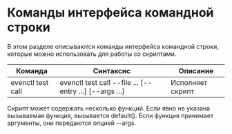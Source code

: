 # Команды интерфейса командной строки #

В этом разделе описываются команды интерфейса командной строки, которые можно использовать для работы со скриптами.

| Команда    | Синтаксис | Описание    |
|------------|-----------|-------------|
| evenctl test call | evenctl test call --file ... [--entry ...] [--args ...] | Исполняет скрипт |

Скрипт может содержать несколько функций. Если явно не указана вызываемая функция, вызывается default(). Если функция принимает аргументы, они передаются опцией --args.
